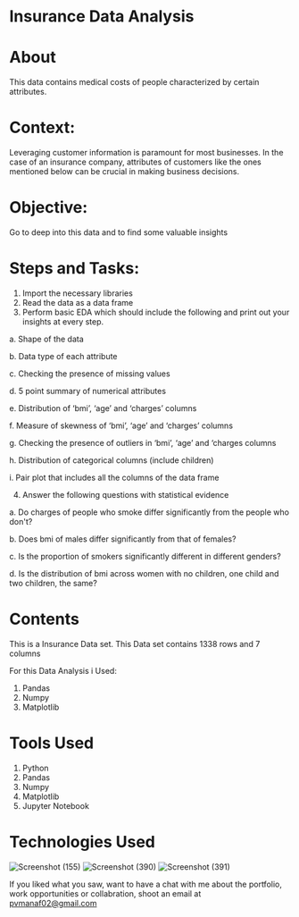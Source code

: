 
# Insurance Data Analysis

# About

This data contains medical costs of people characterized by certain attributes. 
#  Context:
Leveraging customer information is paramount for most businesses. In the case of an
insurance company, attributes of customers like the ones mentioned below can be crucial in
making business decisions.
# Objective: 
 Go to deep into this data and to find some valuable insights
# Steps and Tasks:
1. Import the necessary libraries
2. Read the data as a data frame
3. Perform basic EDA which should include the following and print out your insights at every
step.

a. Shape of the data

b. Data type of each attribute

c. Checking the presence of missing values

d. 5 point summary of numerical attributes

e. Distribution of ‘bmi’, ‘age’ and ‘charges’ columns

f. Measure of skewness of ‘bmi’, ‘age’ and ‘charges’ columns

g. Checking the presence of outliers in ‘bmi’, ‘age’ and ‘charges columns

h. Distribution of categorical columns (include children)

i. Pair plot that includes all the columns of the data frame 

4. Answer the following questions with statistical evidence 

a. Do charges of people who smoke differ significantly from the people who don't?

b. Does bmi of males differ significantly from that of females?

c. Is the proportion of smokers significantly different in different genders?

d. Is the distribution of bmi across women with no children, one child and two
children, the same? 
# Contents
This is a Insurance Data set. This Data set contains 1338 rows and 7 columns

For this Data Analysis i Used:
1) Pandas
2) Numpy
3) Matplotlib
 


# Tools Used

1) Python
2) Pandas
3) Numpy
4) Matplotlib
5) Jupyter Notebook


# Technologies Used
![Screenshot (155)](https://user-images.githubusercontent.com/84491967/139635128-5ac86cca-3de3-483e-9ba2-d0de52da5e49.png)
![Screenshot (390)](https://user-images.githubusercontent.com/84491967/146012601-1299d211-c83b-4459-a43b-1e9fb10b320f.png)
![Screenshot (391)](https://user-images.githubusercontent.com/84491967/146012677-6c652709-d2cc-4b43-b349-4312317757f7.png)

If you liked what you saw, want to have a chat with me about the portfolio, work opportunities or collabration, shoot an email at pvmanaf02@gmail.com
